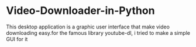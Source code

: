 # Video-Downloader-in-Python
This desktop application is a graphic user interface that make video downloading easy.for the famous library youtube-dl, i tried to make a simple GUI for it
